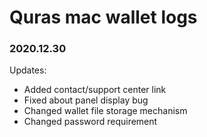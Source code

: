 # Quras mac wallet logs
### 2020.12.30
Updates:
- Added contact/support center link
- Fixed about panel display bug
- Changed wallet file storage mechanism
- Changed password requirement
